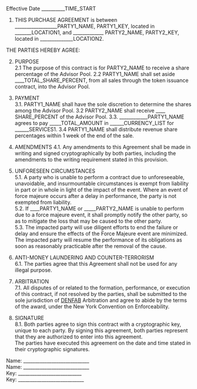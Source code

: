 Effective Date __________TIME_START
 
1.  THIS PURCHASE AGREEMENT is between __________________PARTY1_NAME, PARTY1_KEY, located in _______LOCATION1, and _____________ PARTY2_NAME, PARTY2_KEY, located in ______________LOCATION2.  

THE PARTIES HEREBY AGREE:  

2. PURPOSE   
2.1 The purpose of this contract is for PARTY2_NAME to receive a share percentage of the Advisor Pool. 
2.2 PARTY1_NAME shall set aside ____TOTAL_SHARE_PERCENT, from all sales through the token issuance contract, into the Advisor Pool.  

3. PAYMENT  
3.1. PARTY1_NAME shall have the sole discretion to determine the shares among the Advisor Pool. 
3.2 PARTY2_NAME shall receive ____ SHARE_PERCENT of the Advisor Pool. 
3.3. ____________PARTY1_NAME agrees to pay _____TOTAL_AMOUNT in ______CURRENCY_LIST for ______SERVICES1.
3.4 PARTY1_NAME shall distribute revenue share percentages within 1 week of the end of the sale.  

4. AMENDMENTS
4.1. Any amendments to this Agreement shall be made in writing and signed cryptographically by both parties, including the amendments to the writing requirement stated in this provision.  

5. UNFORESEEN CIRCUMSTANCES  
5.1. A party who is unable to perform a contract due to unforeseeable, unavoidable, and insurmountable circumstances is exempt from liability in part or in whole in light of the impact of the event. Where an event of force majeure occurs after a delay in performance, the party is not exempted from liability.  
5.2. If ____PARTY1_NAME or _____PARTY2_NAME is unable to perform due to a force majeure event, it shall promptly notify the other party, so as to mitigate the loss that may be caused to the other party.  
5.3. The impacted party will use diligent efforts to end the failure or delay and ensure the effects of the Force Majeure event are minimized. The impacted party will resume the performance of its obligations as soon as reasonably practicable after the removal of the cause.  

6. ANTI-MONEY LAUNDERING AND COUNTER-TERRORISM  
6.1. The parties agree that this Agreement shall not be used for any illegal purpose.  

7. ARBITRATION  
7.1. All disputes of or related to the formation, performance, or execution of this contract, if not resolved by the parties, shall be submitted to the sole jurisdiction of  [DENFAB](https://denfablaw.com) Arbitration and agree to abide by the terms of the award, under the New York Convention on Enforceability.  

8. SIGNATURE  
8.1. Both parties agree to sign this contract with a cryptographic key, unique to each party. By signing this agreement, both parties represent that they are authorized to enter into this agreement.  
The parties have executed this agreement on the date and time stated in their cryptographic signatures.

Name: ____________________________  
Name: ____________________________  
Key: ___________________________  
Key: ____________________________
